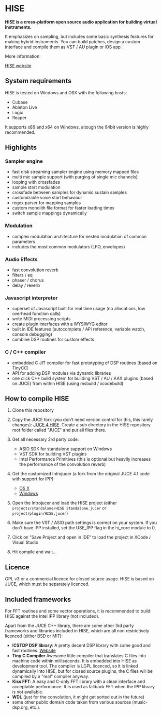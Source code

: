 # HISE

**HISE is a cross-platform open source audio application for building virtual instruments.**

It emphasizes on sampling, but includes some basic synthesis features for making hybrid instruments. 
You can build patches, design a custom interface and compile them as VST / AU plugin or iOS app. 

More information:

[HISE website](http://hise.audio)

## System requirements

HISE is tested on Windows and OSX with the following hosts:

- Cubase
- Ableton Live
- Logic
- Reaper

It supports x86 and x64 on Windows, altough the 64bit version is highly recommended.

## Highlights

### Sampler engine

- fast disk streaming sampler engine using memory mapped files
- multi mic sample support (with purging of single mic channels)
- looping with crossfades
- sample start modulation
- crossfade between samples for dynamic sustain samples
- customizable voice start behaviour
- regex parser for mapping samples
- custom monolith file format for faster loading times
- switch sample mappings dynamically

### Modulation

- complex modulation architecture for nested modulation of common parameters
- includes the most common modulators (LFO, envelopes)

### Audio Effects

- fast convolution reverb
- filters / eq
- phaser / chorus
- delay / reverb

### Javascript interpreter

- superset of Javascript built for real time usage (no allocations, low overhead function calls)
- write MIDI processing scripts
- create plugin interfaces with a WYSIWYG editor
- built in IDE features (autocomplete / API reference, variable watch, console debugging)
- combine DSP routines for custom effects

### C / C++ compiler

- embedded C JIT compiler for fast prototyping of DSP routines (based on TinyCC)
- API for adding DSP modules via dynamic libraries
- one click C++ build system for building VST / AU / AAX plugins (based on JUCE) from within HISE (using msbuild / xcodebuild)

## How to compile HISE

1. Clone this repository

2. Copy the JUCE fork (you don't need version control for this, this rarely changes): 
   [JUCE 4 HISE](https://github.com/christophhart/JUCE4HISE). Create a sub directory in the HISE repository root folder called "JUCE" and put all files there.

3. Get all necessary 3rd party code:
	- ASIO SDK for standalone support on Windows
	- VST SDK for building VST plugins
	- Intel Performance Primitives (this is optional but heavily increases the performance of the convolution reverb)

4. Get the customized Introjucer (a fork from the original JUCE 4.1 code with support for IPP): 
    - [OS X](https://github.com/christophhart/JUCE4HISE/files/492650/Introjucer.OS.X.zip)
    - [Windows](https://github.com/christophhart/JUCE4HISE/files/492662/The.Introjucer.Windows.zip)

5. Open the Introjucer and load the HISE project (either `projects/standalone/HISE Standalone.jucer` or `project/plugin/HISE.jucer`)

6. Make sure the VST / ASIO path settings is correct on your system. If you don't have IPP installed, set the USE_IPP flag in the hi_core module to 0.

7. Click on "Save Project and open in IDE" to load the project in XCode / Visual Studio

8. Hit compile and wait...


## Licence

GPL v3 or a commercial licence for closed source usage. HISE is based on JUCE, which must be separately licenced.

## Included frameworks

For FFT routines and some vector operations, it is recommended to build HISE against the Intel IPP library (not included).

Apart from the JUCE C++ library, there are some other 3rd party frameworks and libraries included in HISE, which are all non restrictively licenced (either BSD or MIT):

- **ICSTDP DSP library**: A pretty decent DSP library with some good and fast routines.   [Website](https://www.zhdk.ch/index.php?id=icst_dsplibrary)
- **Tiny C Compiler** Awesome little compiler that translates C files into machine code within milliseconds. It is embedded into HISE as development tool. The compiler is LGPL licenced, so it is linked dynamically into HISE, but for closed source plugins, the C files will be compiled by a "real" compiler anyway.
- **Kiss FFT**: A easy and C-only FFT library with a clean interface and acceptable performance. It is used as fallback FFT when the IPP library is not available.
- **WDL** (just for the convolution, it might get sorted out in the future)
- some other public domain code taken from various sources (music-dsp.org, etc.).
